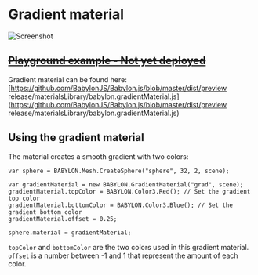 # Gradient material

![Screenshot](/img/extensions/materials/gradient.jpg)

## [~~Playground example - Not yet deployed~~](http://www.babylonjs-playground.com)


Gradient material can be found here: [https://github.com/BabylonJS/Babylon.js/blob/master/dist/preview release/materialsLibrary/babylon.gradientMaterial.js](https://github.com/BabylonJS/Babylon.js/blob/master/dist/preview release/materialsLibrary/babylon.gradientMaterial.js)

## Using the gradient material

The material creates a smooth gradient with two colors:

```
var sphere = BABYLON.Mesh.CreateSphere("sphere", 32, 2, scene);

var gradientMaterial = new BABYLON.GradientMaterial("grad", scene);
gradientMaterial.topColor = BABYLON.Color3.Red(); // Set the gradient top color
gradientMaterial.bottomColor = BABYLON.Color3.Blue(); // Set the gradient bottom color
gradientMaterial.offset = 0.25;

sphere.material = gradientMaterial;
```
`topColor` and `bottomColor` are the two colors used in this gradient material.
`offset` is a number between -1 and 1 that represent the amount of each color.


